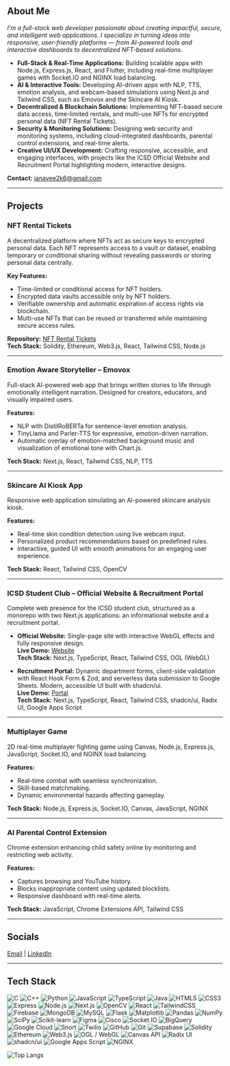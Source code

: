 ## About Me
*I'm a full-stack web developer passionate about creating impactful, secure, and intelligent web applications. I specialize in turning ideas into responsive, user-friendly platforms — from AI-powered tools and interactive dashboards to decentralized NFT-based solutions.*  


- **Full-Stack & Real-Time Applications:** Building scalable apps with Node.js, Express.js, React, and Flutter, including real-time multiplayer games with Socket.IO and NGINX load balancing. 
- **AI & Interactive Tools:** Developing AI-driven apps with NLP, TTS, emotion analysis, and webcam-based simulations using Next.js and Tailwind CSS, such as Emovox and the Skincare AI Kiosk.
- **Decentralized & Blockchain Solutions:** Implementing NFT-based secure data access, time-limited rentals, and multi-use NFTs for encrypted personal data (NFT Rental Tickets).  
- **Security & Monitoring Solutions:** Designing web security and monitoring systems, including cloud-integrated dashboards, parental control extensions, and real-time alerts.  
- **Creative UI/UX Development:** Crafting responsive, accessible, and engaging interfaces, with projects like the ICSD Official Website and Recruitment Portal highlighting modern, interactive designs.  

**Contact:** [janavee2k6@gmail.com](mailto:janavee2k6@gmail.com)

---

## Projects

### **NFT Rental Tickets**
A decentralized platform where NFTs act as secure keys to encrypted personal data. Each NFT represents access to a vault or dataset, enabling temporary or conditional sharing without revealing passwords or storing personal data centrally.

**Key Features:**
- Time-limited or conditional access for NFT holders.  
- Encrypted data vaults accessible only by NFT holders.  
- Verifiable ownership and automatic expiration of access rights via blockchain.  
- Multi-use NFTs that can be reused or transferred while maintaining secure access rules.  

**Repository:** [NFT Rental Tickets](https://github.com/Janavee01/NFT_rental_tickets)  
**Tech Stack:** Solidity, Ethereum, Web3.js, React, Tailwind CSS, Node.js  

---

### **Emotion Aware Storyteller – Emovox**
Full-stack AI-powered web app that brings written stories to life through emotionally intelligent narration. Designed for creators, educators, and visually impaired users.

**Features:**
- NLP with DistilRoBERTa for sentence-level emotion analysis.  
- TinyLlama and Parler-TTS for expressive, emotion-driven narration.  
- Automatic overlay of emotion-matched background music and visualization of emotional tone with Chart.js.  

**Tech Stack:** Next.js, React, Tailwind CSS, NLP, TTS  

---

### **Skincare AI Kiosk App**
Responsive web application simulating an AI-powered skincare analysis kiosk.  

**Features:**
- Real-time skin condition detection using live webcam input.  
- Personalized product recommendations based on predefined rules.  
- Interactive, guided UI with smooth animations for an engaging user experience.  

**Tech Stack:** React, Tailwind CSS, OpenCV  

---

### **ICSD Student Club – Official Website & Recruitment Portal**
Complete web presence for the ICSD student club, structured as a monorepo with two Next.js applications: an informational website and a recruitment portal.

- **Official Website:** Single-page site with interactive WebGL effects and fully responsive design.  
  **Live Demo:** [Website](https://site-fu5n1mj73-janavee01s-projects.vercel.app/)  
  **Tech Stack:** Next.js, TypeScript, React, Tailwind CSS, OGL (WebGL)  

- **Recruitment Portal:** Dynamic department forms, client-side validation with React Hook Form & Zod, and serverless data submission to Google Sheets. Modern, accessible UI built with shadcn/ui.  
  **Live Demo:** [Portal](https://recruitmentportalicsd.vercel.app/)  
  **Tech Stack:** Next.js, TypeScript, React, Tailwind CSS, shadcn/ui, Radix UI, Google Apps Script  

---

### **Multiplayer Game**
2D real-time multiplayer fighting game using Canvas, Node.js, Express.js, JavaScript, Socket.IO, and NGINX load balancing.  

**Features:**
- Real-time combat with seamless synchronization.  
- Skill-based matchmaking.  
- Dynamic environmental hazards affecting gameplay.  

**Tech Stack:** Node.js, Express.js, Socket.IO, Canvas, JavaScript, NGINX  

---

### **AI Parental Control Extension**
Chrome extension enhancing child safety online by monitoring and restricting web activity.  

**Features:**
- Captures browsing and YouTube history.  
- Blocks inappropriate content using updated blocklists.  
- Responsive dashboard with real-time alerts.  

**Tech Stack:** JavaScript, Chrome Extensions API, Tailwind CSS  

---

## Socials
[Email](mailto:janavee2k6@gmail.com) | [LinkedIn](https://www.linkedin.com/in/janavee-v-7809072b7/)

---

## Tech Stack
![C](https://img.shields.io/badge/C-00599C?logo=c&logoColor=white)
![C++](https://img.shields.io/badge/C++-00599C?logo=c%2B%2B&logoColor=white)
![Python](https://img.shields.io/badge/Python-3776AB?logo=python&logoColor=white)
![JavaScript](https://img.shields.io/badge/JavaScript-323330?logo=javascript&logoColor=F7DF1E)
![TypeScript](https://img.shields.io/badge/TypeScript-007ACC?logo=typescript&logoColor=white)
![Java](https://img.shields.io/badge/Java-ED8B00?logo=openjdk&logoColor=white)
![HTML5](https://img.shields.io/badge/HTML5-E34F26?logo=html5&logoColor=white)
![CSS3](https://img.shields.io/badge/CSS3-1572B6?logo=css3&logoColor=white)
![Express](https://img.shields.io/badge/Express-000000?logo=express&logoColor=white)
![Node.js](https://img.shields.io/badge/Node.js-339933?logo=nodedotjs&logoColor=white)
![Next.js](https://img.shields.io/badge/Next.js-000000?logo=nextdotjs&logoColor=white)
![OpenCV](https://img.shields.io/badge/OpenCV-5C3EE8?logo=opencv&logoColor=white)
![React](https://img.shields.io/badge/React-20232A?logo=react&logoColor=61DAFB)
![TailwindCSS](https://img.shields.io/badge/TailwindCSS-06B6D4?logo=tailwindcss&logoColor=white)
![Firebase](https://img.shields.io/badge/Firebase-FFCA28?logo=firebase&logoColor=black)
![MongoDB](https://img.shields.io/badge/MongoDB-47A248?logo=mongodb&logoColor=white)
![MySQL](https://img.shields.io/badge/MySQL-4479A1?logo=mysql&logoColor=white)
![Flask](https://img.shields.io/badge/Flask-000000?logo=flask&logoColor=white)
![Matplotlib](https://img.shields.io/badge/Matplotlib-11557C?logo=matplotlib&logoColor=white)
![Pandas](https://img.shields.io/badge/Pandas-150458?logo=pandas&logoColor=white)
![NumPy](https://img.shields.io/badge/NumPy-013243?logo=numpy&logoColor=white)
![SciPy](https://img.shields.io/badge/SciPy-8CAAE6?logo=scipy&logoColor=white)
![Scikit-learn](https://img.shields.io/badge/Scikit--learn-F7931E?logo=scikitlearn&logoColor=white)
![Figma](https://img.shields.io/badge/Figma-F24E1E?logo=figma&logoColor=white)
![Cisco](https://img.shields.io/badge/Cisco-1BA0D7?logo=cisco&logoColor=white)
![Socket.IO](https://img.shields.io/badge/Socket.IO-010101?logo=socket-dot-io&logoColor=white)
![BigQuery](https://img.shields.io/badge/BigQuery-4285F4?logo=google-bigquery&logoColor=white)
![Google Cloud](https://img.shields.io/badge/Google_Cloud-4285F4?logo=google-cloud&logoColor=white)
![Snort](https://img.shields.io/badge/Snort-EE0000?logo=snort&logoColor=white)
![Twilio](https://img.shields.io/badge/Twilio-FF4F00?logo=twilio&logoColor=white)
![GitHub](https://img.shields.io/badge/GitHub-181717?logo=github&logoColor=white)
![Git](https://img.shields.io/badge/Git-F05032?logo=git&logoColor=white)
![Supabase](https://img.shields.io/badge/Supabase-3FCF8E?logo=supabase&logoColor=black)
![Solidity](https://img.shields.io/badge/Solidity-363636?logo=solidity&logoColor=white)
![Ethereum](https://img.shields.io/badge/Ethereum-3C3C3D?logo=ethereum&logoColor=white)
![Web3.js](https://img.shields.io/badge/Web3.js-1E1E1E?logo=web3dotjs&logoColor=white)
![OGL / WebGL](https://img.shields.io/badge/OGL-WebGL-FF6F00?logo=opengl&logoColor=white)
![Canvas API](https://img.shields.io/badge/Canvas-FF6F00?logo=html5&logoColor=white)
![Radix UI](https://img.shields.io/badge/Radix_UI-000000?logo=radix-ui&logoColor=white)
![shadcn/ui](https://img.shields.io/badge/shadcn_ui-000000?logo=react&logoColor=white)
![Google Apps Script](https://img.shields.io/badge/Google_Apps_Script-0F9D58?logo=google&logoColor=white)
![NGINX](https://img.shields.io/badge/NGINX-009639?logo=nginx&logoColor=white)


![Top Langs](https://github-readme-stats.vercel.app/api/top-langs/?username=Janavee01&layout=compact&theme=dark)
